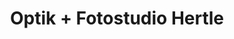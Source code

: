 ---
title: "Optik + Fotostudio Hertle"
url: /ebersbach-an-der-fils/optik-fotostudio-hertle/
shop: Optiker
---